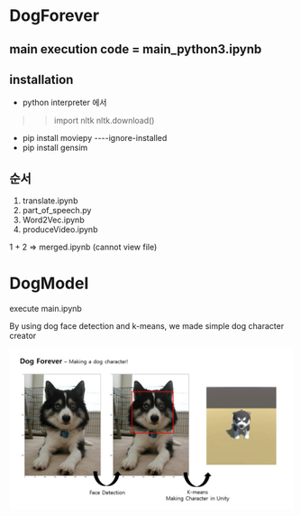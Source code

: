 # DogForever

## main execution code = main_python3.ipynb

## installation
* python interpreter 에서
>> import nltk
>> nltk.download()

* pip install moviepy ----ignore-installed 
* pip install gensim

## 순서
1. translate.ipynb
2. part_of_speech.py
3. Word2Vec.ipynb
4. produceVideo.ipynb

1 + 2 => merged.ipynb (cannot view file)

# DogModel
execute main.ipynb

By using dog face detection and k-means, we made simple dog character creator

<img class="fit image" src="./DogModel/images/DogForever.jpg"/>
